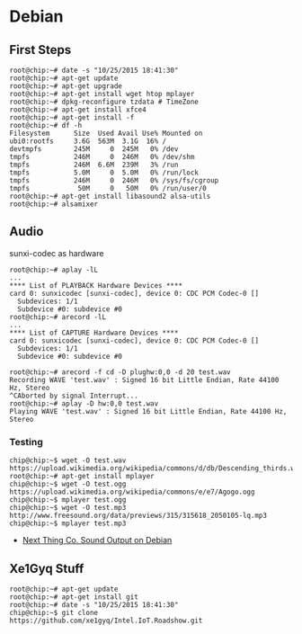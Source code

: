 Debian
==

## First Steps

    root@chip:~# date -s "10/25/2015 18:41:30"
    root@chip:~# apt-get update
    root@chip:~# apt-get upgrade
    root@chip:~# apt-get install wget htop mplayer
    root@chip:~# dpkg-reconfigure tzdata # TimeZone
    root@chip:~# apt-get install xfce4
    root@chip:~# apt-get install -f
    root@chip:~# df -h
    Filesystem      Size  Used Avail Use% Mounted on
    ubi0:rootfs     3.6G  563M  3.1G  16% /
    devtmpfs        245M     0  245M   0% /dev
    tmpfs           246M     0  246M   0% /dev/shm
    tmpfs           246M  6.6M  239M   3% /run
    tmpfs           5.0M     0  5.0M   0% /run/lock
    tmpfs           246M     0  246M   0% /sys/fs/cgroup
    tmpfs            50M     0   50M   0% /run/user/0
    root@chip:~# apt-get install libasound2 alsa-utils
    root@chip:~# alsamixer
    
## Audio

sunxi-codec as hardware
    
    root@chip:~# aplay -lL
    ...
    **** List of PLAYBACK Hardware Devices ****
    card 0: sunxicodec [sunxi-codec], device 0: CDC PCM Codec-0 []
      Subdevices: 1/1
      Subdevice #0: subdevice #0
    root@chip:~# arecord -lL
    ...
    **** List of CAPTURE Hardware Devices ****
    card 0: sunxicodec [sunxi-codec], device 0: CDC PCM Codec-0 []
      Subdevices: 1/1
      Subdevice #0: subdevice #0

    root@chip:~# arecord -f cd -D plughw:0,0 -d 20 test.wav
    Recording WAVE 'test.wav' : Signed 16 bit Little Endian, Rate 44100 Hz, Stereo
    ^CAborted by signal Interrupt...
    root@chip:~# aplay -D hw:0,0 test.wav
    Playing WAVE 'test.wav' : Signed 16 bit Little Endian, Rate 44100 Hz, Stereo

### Testing

    chip@chip:~$ wget -O test.wav https://upload.wikimedia.org/wikipedia/commons/d/db/Descending_thirds.wav
    root@chip:~# apt-get install mplayer
    chip@chip:~$ wget -O test.ogg https://upload.wikimedia.org/wikipedia/commons/e/e7/Agogo.ogg
    chip@chip:~$ mplayer test.ogg
    chip@chip:~$ wget -O test.mp3 http://www.freesound.org/data/previews/315/315618_2050105-lq.mp3
    chip@chip:~$ mplayer test.mp3
    
- [Next Thing Co. Sound Output on Debian ](https://nextthingco.zendesk.com/hc/en-us/articles/212946707-Sound-Output-on-Debian)


## Xe1Gyq Stuff

    root@chip:~# apt-get update
    root@chip:~# apt-get install git
    root@chip:~# date -s "10/25/2015 18:41:30"
    chip@chip:~$ git clone https://github.com/xe1gyq/Intel.IoT.Roadshow.git
